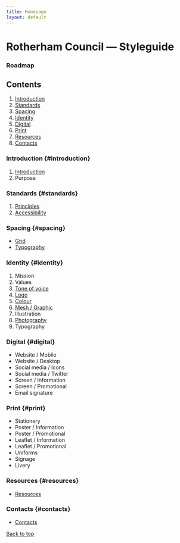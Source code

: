 ```yaml
---
title: Homepage
layout: default
---
```


# Rotherham Council — Styleguide
### Roadmap

## Contents
1. [Introduction](#introduction)
2. [Standards](#standards)
3. [Spacing](#spacing)
4. [Identity](#identity)
5. [Digital](#digital)
6. [Print](#print)
7. [Resources](#resources)
8. [Contacts](#contacts)

### Introduction {#introduction}
1. [Introduction](/styleguide/introduction)
2. Purpose

### Standards {#standards}
1. [Principles](/styleguide/principles)
2. [Accessibility](/styleguide/accessibility)

### Spacing {#spacing}
- [Grid](/styleguide/grid)
- [Typography](/styleguide/typography)

### Identity {#identity}
1. Mission
2. Values
3. [Tone of voice](/styleguide/tone-of-voice)
4. [Logo](/styleguide/logo)
5. [Colour](/styleguide/colour)
6. [Mesh / Graphic](/styleguide/mesh)
7. Illustration
8. [Photography](/styleguide/photography)
9. Typography

### Digital {#digital}
- Website / Mobile
- Website / Desktop
- Social media / Icons
- Social media / Twitter
- Screen / Information
- Screen / Promotional
- Email signature

### Print {#print}
- Stationery
- Poster / Information
- Poster / Promotional
- Leaflet / Information
- Leaflet / Promotional
- Uniforms
- Signage
- Livery

### Resources {#resources}
- [Resources](/styleguide/resources)

### Contacts {#contacts}
- [Contacts](/styleguide/contacts)

<a href="#top">Back to top</a>
